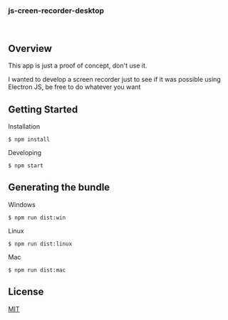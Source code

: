 <h3>
  js-creen-recorder-desktop
</h3>

<br>

## Overview

This app is just a proof of concept, don't use it.

I wanted to develop a screen recorder just to see if it was possible using Electron JS, be free to do whatever you want

## Getting Started

Installation

<code>\$ npm install</code>

Developing

<code>\$ npm start</code>

## Generating the bundle

Windows

<code>\$ npm run dist:win</code>

Linux

<code>\$ npm run dist:linux</code>

Mac

<code>\$ npm run dist:mac</code>

## License

[MIT](https://github.com/WilianZilv/reactron/blob/master/LICENSE)
